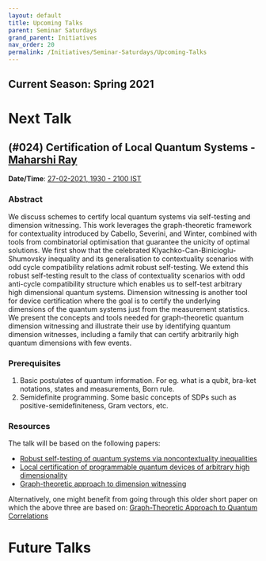 ```yaml
---
layout: default
title: Upcoming Talks
parent: Seminar Saturdays
grand_parent: Initiatives
nav_order: 20
permalink: /Initiatives/Seminar-Saturdays/Upcoming-Talks
---
```


Current Season: Spring 2021
---------------------------

Next Talk
=========

<!--
<details><summary>27-02-2021 <b>|</b> (#024) <b>Certification of Local Quantum Systems</b> - <a href="https://sites.google.com/view/maharshiray">Maharshi Ray</a></summary><p>
-->

## (#024) **Certification of Local Quantum Systems** - [Maharshi Ray](https://sites.google.com/view/maharshiray)

**Date/Time**: [27-02-2021, 1930 - 2100 IST](https://www.google.com/calendar/event?eid=a2NmZ3FpYTZlZ2xlc2Fra2Y2YnN1N29iMmZfMjAyMTAyMjdUMTQwMDAwWiB2bmw5c2RxN29vZmlwaWJobzEzMnIyZTAyNEBn&ctz=Asia/Kolkata)

### Abstract
We discuss schemes to certify local quantum systems via self-testing and dimension witnessing. This work leverages the graph-theoretic framework for contextuality introduced by Cabello, Severini, and Winter, combined with tools from combinatorial optimisation that guarantee the unicity of optimal solutions. We first show that the celebrated Klyachko-Can-Binicioglu-Shumovsky inequality and its generalisation to contextuality scenarios with odd cycle compatibility relations admit robust self-testing. We extend this robust self-testing result to the class of contextuality scenarios with odd anti-cycle compatibility structure which enables us to self-test arbitrary high dimensional quantum systems. Dimension witnessing is another tool for device certification where the goal is to certify the underlying dimensions of the quantum systems just from the measurement statistics. We present the concepts and tools needed for graph-theoretic quantum dimension witnessing and illustrate their use by identifying quantum dimension witnesses, including a family that can certify arbitrarily high quantum dimensions with few events.

### Prerequisites
1. Basic postulates of quantum information. For eg. what is a qubit, bra-ket notations, states and measurements, Born rule.
2. Semidefinite programming. Some basic concepts of SDPs such as positive-semidefiniteness, Gram vectors, etc.

### Resources

The talk will be based on the following papers:
- [Robust self-testing of quantum systems via noncontextuality inequalities](https://arxiv.org/abs/1812.07265)
- [Local certification of programmable quantum devices of arbitrary high dimensionality](https://arxiv.org/abs/1911.09448)
- [Graph-theoretic approach to dimension witnessing](https://arxiv.org/abs/2007.10746)

Alternatively, one might benefit from going through this older short paper on which the above three are based on: [Graph-Theoretic Approach to Quantum Correlations](https://arxiv.org/abs/1401.7081)

<!--
</p></details>
-->

Future Talks
==============

